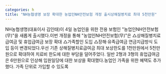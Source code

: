 ```yaml
---
categories: h
title: "NH농협생명 보장 확대한 농업인NH안전보험 개정 출시상해질병치료 최대 5천만원"
---
```

NH농협생명(대표이사 김인태)이 4일 농업인을 위한 전용 보험인 "농업인NH안전보험(무)"을 새롭게 출시했다.이번 개정을 통해 "농업인NH안전보험(무)"은 △상해질병치료급여금 및 휴업급여금 보장 확대 △가족할인 도입 △장해·유족급여금 연금지급방식 도입 등이 변경되었다.우선 기존 상해질병치료급여금 최대 보상한도를 1천만원에서 5천만원으로 확대하여 치료비 한도에 대한 부담을 덜어주었다. 일반 2형과 3형의 휴업급여금은 6만원으로 인상해 입원일당에 대한 보상을 확대했다.농업인 가족을 위한 혜택도 추가했다. 가족 단위로 가입할 수 있도록